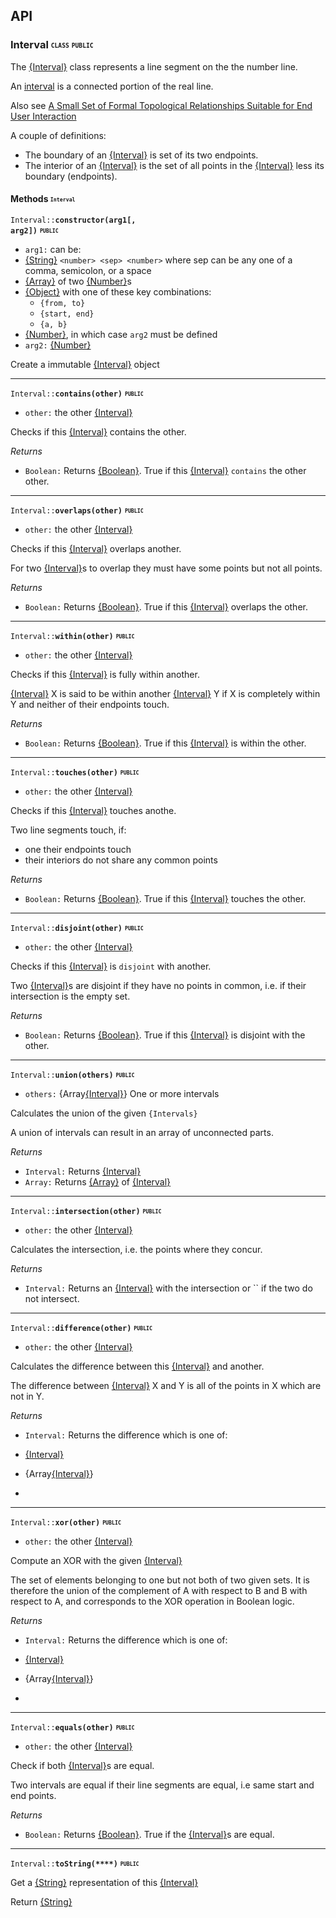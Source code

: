 ## API

### Interval <sub><sup><code>CLASS</code></sup></sub> <sub><sup><code>PUBLIC</code></sup></sub>
The [{Interval}](https://github.com/venkatperi/line-segment-ops/blob/v0.1.0/lib/Interval.coffee#L20) class represents a line segment on the
  the number line.

An [interval](http://mathworld.wolfram.com/Interval.html)
is a connected portion of the real line.

Also see [A Small Set of Formal Topological Relationships Suitable
  for End User Interaction](http://www.gdmc.nl/oosterom/atti.pdf)

A couple of definitions:

* The boundary of an [{Interval}](https://github.com/venkatperi/line-segment-ops/blob/v0.1.0/lib/Interval.coffee#L20) is set of its two endpoints.
* The interior of an [{Interval}](https://github.com/venkatperi/line-segment-ops/blob/v0.1.0/lib/Interval.coffee#L20) is the set of all points
  in the [{Interval}](https://github.com/venkatperi/line-segment-ops/blob/v0.1.0/lib/Interval.coffee#L20) less its boundary (endpoints).


#### Methods <sub><sup><code>Interval</code></sup></sub>


<code>Interval::**constructor(**arg1[, arg2]**)**</code> **<sub><sup><code>PUBLIC</code></sup></sub>**

* <code>arg1:</code> can be:
* [{String}](https://developer.mozilla.org/en-US/docs/Web/JavaScript/Reference/Global_Objects/String) `<number> <sep> <number>` where sep can be any one of
  a comma, semicolon, or a space
* [{Array}](https://developer.mozilla.org/en-US/docs/Web/JavaScript/Reference/Global_Objects/Array) of two [{Number}](https://developer.mozilla.org/en-US/docs/Web/JavaScript/Reference/Global_Objects/Number)s
* [{Object}](https://developer.mozilla.org/en-US/docs/Web/JavaScript/Reference/Global_Objects/Object) with one of these key combinations:
  * `{from, to}`
  * `{start, end}`
  * `{a, b}`
* [{Number}](https://developer.mozilla.org/en-US/docs/Web/JavaScript/Reference/Global_Objects/Number), in which case `arg2` must be defined
* <code>arg2:</code> [{Number}](https://developer.mozilla.org/en-US/docs/Web/JavaScript/Reference/Global_Objects/Number)

Create a immutable [{Interval}](https://github.com/venkatperi/line-segment-ops/blob/v0.1.0/lib/Interval.coffee#L20) object



<hr/>

<code>Interval::**contains(**other**)**</code> **<sub><sup><code>PUBLIC</code></sup></sub>**

* <code>other:</code> the other [{Interval}](https://github.com/venkatperi/line-segment-ops/blob/v0.1.0/lib/Interval.coffee#L20) 

Checks if this [{Interval}](https://github.com/venkatperi/line-segment-ops/blob/v0.1.0/lib/Interval.coffee#L20) contains the other.

<em>Returns</em>
* <code>Boolean:</code> Returns [{Boolean}](https://developer.mozilla.org/en-US/docs/Web/JavaScript/Reference/Global_Objects/Boolean). True if this [{Interval}](https://github.com/venkatperi/line-segment-ops/blob/v0.1.0/lib/Interval.coffee#L20) `contains` the other other.


<hr/>

<code>Interval::**overlaps(**other**)**</code> **<sub><sup><code>PUBLIC</code></sup></sub>**

* <code>other:</code> the other [{Interval}](https://github.com/venkatperi/line-segment-ops/blob/v0.1.0/lib/Interval.coffee#L20)

Checks if this [{Interval}](https://github.com/venkatperi/line-segment-ops/blob/v0.1.0/lib/Interval.coffee#L20) overlaps another.

For two [{Interval}](https://github.com/venkatperi/line-segment-ops/blob/v0.1.0/lib/Interval.coffee#L20)s to overlap they must have some points 
but not all points.

<em>Returns</em>
* <code>Boolean:</code> Returns [{Boolean}](https://developer.mozilla.org/en-US/docs/Web/JavaScript/Reference/Global_Objects/Boolean). True if this [{Interval}](https://github.com/venkatperi/line-segment-ops/blob/v0.1.0/lib/Interval.coffee#L20) overlaps the other.


<hr/>

<code>Interval::**within(**other**)**</code> **<sub><sup><code>PUBLIC</code></sup></sub>**

* <code>other:</code> the other [{Interval}](https://github.com/venkatperi/line-segment-ops/blob/v0.1.0/lib/Interval.coffee#L20)

Checks if this [{Interval}](https://github.com/venkatperi/line-segment-ops/blob/v0.1.0/lib/Interval.coffee#L20) is fully within another.

[{Interval}](https://github.com/venkatperi/line-segment-ops/blob/v0.1.0/lib/Interval.coffee#L20) X is said to be within another [{Interval}](https://github.com/venkatperi/line-segment-ops/blob/v0.1.0/lib/Interval.coffee#L20) Y if 
X is completely within Y and neither of their endpoints touch.

<em>Returns</em>
* <code>Boolean:</code> Returns [{Boolean}](https://developer.mozilla.org/en-US/docs/Web/JavaScript/Reference/Global_Objects/Boolean). True if this [{Interval}](https://github.com/venkatperi/line-segment-ops/blob/v0.1.0/lib/Interval.coffee#L20) is within the other.


<hr/>

<code>Interval::**touches(**other**)**</code> **<sub><sup><code>PUBLIC</code></sup></sub>**

* <code>other:</code> the other [{Interval}](https://github.com/venkatperi/line-segment-ops/blob/v0.1.0/lib/Interval.coffee#L20)

Checks if this [{Interval}](https://github.com/venkatperi/line-segment-ops/blob/v0.1.0/lib/Interval.coffee#L20) touches anothe.

Two line segments touch, if:

* one their endpoints touch
* their interiors do not share any common points

<em>Returns</em>
* <code>Boolean:</code> Returns [{Boolean}](https://developer.mozilla.org/en-US/docs/Web/JavaScript/Reference/Global_Objects/Boolean). True if this [{Interval}](https://github.com/venkatperi/line-segment-ops/blob/v0.1.0/lib/Interval.coffee#L20) touches the other.


<hr/>

<code>Interval::**disjoint(**other**)**</code> **<sub><sup><code>PUBLIC</code></sup></sub>**

* <code>other:</code> the other [{Interval}](https://github.com/venkatperi/line-segment-ops/blob/v0.1.0/lib/Interval.coffee#L20)

Checks if this [{Interval}](https://github.com/venkatperi/line-segment-ops/blob/v0.1.0/lib/Interval.coffee#L20) is `disjoint` with another.

Two [{Interval}](https://github.com/venkatperi/line-segment-ops/blob/v0.1.0/lib/Interval.coffee#L20)s are disjoint if they have no points in common, 
i.e. if their intersection is the empty set. 

<em>Returns</em>
* <code>Boolean:</code> Returns [{Boolean}](https://developer.mozilla.org/en-US/docs/Web/JavaScript/Reference/Global_Objects/Boolean). True if this [{Interval}](https://github.com/venkatperi/line-segment-ops/blob/v0.1.0/lib/Interval.coffee#L20) is disjoint with the other.


<hr/>

<code>Interval::**union(**others**)**</code> **<sub><sup><code>PUBLIC</code></sup></sub>**

* <code>others:</code> {Array[{Interval}](https://github.com/venkatperi/line-segment-ops/blob/v0.1.0/lib/Interval.coffee#L20)} One or more intervals

Calculates the union of the given `{Intervals}`

A union of intervals can result in an array of unconnected parts.

<em>Returns</em>
* <code>Interval:</code> Returns [{Interval}](https://github.com/venkatperi/line-segment-ops/blob/v0.1.0/lib/Interval.coffee#L20)
* <code>Array:</code> Returns [{Array}](https://developer.mozilla.org/en-US/docs/Web/JavaScript/Reference/Global_Objects/Array) of [{Interval}](https://github.com/venkatperi/line-segment-ops/blob/v0.1.0/lib/Interval.coffee#L20)


<hr/>

<code>Interval::**intersection(**other**)**</code> **<sub><sup><code>PUBLIC</code></sup></sub>**

* <code>other:</code> the other [{Interval}](https://github.com/venkatperi/line-segment-ops/blob/v0.1.0/lib/Interval.coffee#L20)

Calculates the intersection, i.e. the points where they concur.

<em>Returns</em>
* <code>Interval:</code> Returns an [{Interval}](https://github.com/venkatperi/line-segment-ops/blob/v0.1.0/lib/Interval.coffee#L20) with the intersection or `` if the two do not intersect.


<hr/>

<code>Interval::**difference(**other**)**</code> **<sub><sup><code>PUBLIC</code></sup></sub>**

* <code>other:</code> the other [{Interval}](https://github.com/venkatperi/line-segment-ops/blob/v0.1.0/lib/Interval.coffee#L20)

Calculates the difference between this [{Interval}](https://github.com/venkatperi/line-segment-ops/blob/v0.1.0/lib/Interval.coffee#L20) and another.

The difference between [{Interval}](https://github.com/venkatperi/line-segment-ops/blob/v0.1.0/lib/Interval.coffee#L20) X and Y is all of the points
in X which are not in Y. 

<em>Returns</em>
* <code>Interval:</code> Returns the difference which is one of:

* [{Interval}](https://github.com/venkatperi/line-segment-ops/blob/v0.1.0/lib/Interval.coffee#L20) 
* {Array[{Interval}](https://github.com/venkatperi/line-segment-ops/blob/v0.1.0/lib/Interval.coffee#L20)}
*


<hr/>

<code>Interval::**xor(**other**)**</code> **<sub><sup><code>PUBLIC</code></sup></sub>**

* <code>other:</code> the other [{Interval}](https://github.com/venkatperi/line-segment-ops/blob/v0.1.0/lib/Interval.coffee#L20)

Compute an XOR with the given [{Interval}](https://github.com/venkatperi/line-segment-ops/blob/v0.1.0/lib/Interval.coffee#L20)

The set of elements belonging to one but not both of two given sets.
It is therefore the union of the complement of A with respect to
B and B with respect to  A, and corresponds to the XOR operation in
Boolean logic.

<em>Returns</em>
* <code>Interval:</code> Returns the difference which is one of:

* [{Interval}](https://github.com/venkatperi/line-segment-ops/blob/v0.1.0/lib/Interval.coffee#L20) 
* {Array[{Interval}](https://github.com/venkatperi/line-segment-ops/blob/v0.1.0/lib/Interval.coffee#L20)}
*


<hr/>

<code>Interval::**equals(**other**)**</code> **<sub><sup><code>PUBLIC</code></sup></sub>**

* <code>other:</code> the other [{Interval}](https://github.com/venkatperi/line-segment-ops/blob/v0.1.0/lib/Interval.coffee#L20)

Check if both [{Interval}](https://github.com/venkatperi/line-segment-ops/blob/v0.1.0/lib/Interval.coffee#L20)s are equal.

Two intervals are equal if their line segments are equal,
i.e same start and end points.

<em>Returns</em>
* <code>Boolean:</code> Returns [{Boolean}](https://developer.mozilla.org/en-US/docs/Web/JavaScript/Reference/Global_Objects/Boolean). True if the [{Interval}](https://github.com/venkatperi/line-segment-ops/blob/v0.1.0/lib/Interval.coffee#L20)s are equal.


<hr/>

<code>Interval::**toString(****)**</code> **<sub><sup><code>PUBLIC</code></sup></sub>**


Get a [{String}](https://developer.mozilla.org/en-US/docs/Web/JavaScript/Reference/Global_Objects/String) representation of this [{Interval}](https://github.com/venkatperi/line-segment-ops/blob/v0.1.0/lib/Interval.coffee#L20)

Return [{String}](https://developer.mozilla.org/en-US/docs/Web/JavaScript/Reference/Global_Objects/String)





